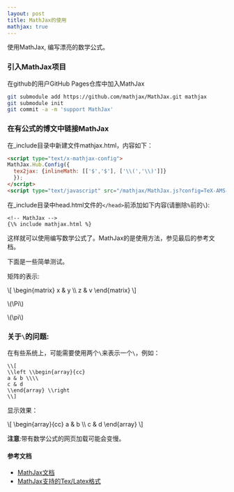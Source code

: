 ```yaml
---
layout: post
title: MathJax的使用
mathjax: true
---
```


使用MathJax, 编写漂亮的数学公式。

### 引入MathJax项目

在github的用户GitHub Pages仓库中加入MathJax

```bash
git submodule add https://github.com/mathjax/MathJax.git mathjax
git submodule init
git commit -a -m 'support MathJax'
```

### 在有公式的博文中链接MathJax


在\_include目录中新建文件mathjax.html，内容如下：

```html
<script type="text/x-mathjax-config">
MathJax.Hub.Config({
  tex2jax: {inlineMath: [['$','$'], ['\\(','\\)']]}
  });
</script>
<script type="text/javascript" src="/mathjax/MathJax.js?config=TeX-AMS-MML_HTMLorMML"></script>
```

在\_include目录中head.html文件的`</head>`前添加如下内容(请删除`%`前的`\`):

```
<!-- MathJax -->
{\% include mathjax.html %}
```

这样就可以使用编写数学公式了。MathJax的是使用方法，参见最后的参考文档。


下面是一些简单测试。

矩阵的表示:

\\[
\\begin{matrix}
x & y \\\\
z & v
\\end{matrix}
\\]

\\(\\Pi\\)

\\(\\pi\\)

### 关于`\`的问题:

在有些系统上，可能需要使用两个`\`来表示一个`\`，例如：

```
\\[
\\left \\begin{array}{cc}
a & b \\\\
c & d
\\end{array} \\right
\\]
```

显示效果：

\\[
\\begin{array}{cc}
a & b \\\\
c & d
\\end{array}
\\]


**注意**:带有数学公式的网页加载可能会变慢。

#### 参考文档

* [MathJax文档][1]
* [MathJax支持的Tex/Latex格式][2]


[1]: http://mathjax-chinese-doc.readthedocs.org "MathJax文档"
[2]: http://mathjax-chinese-doc.readthedocs.org/en/latest/tex.html#tex-support "MathJax支持的Tex/Latex格式"
